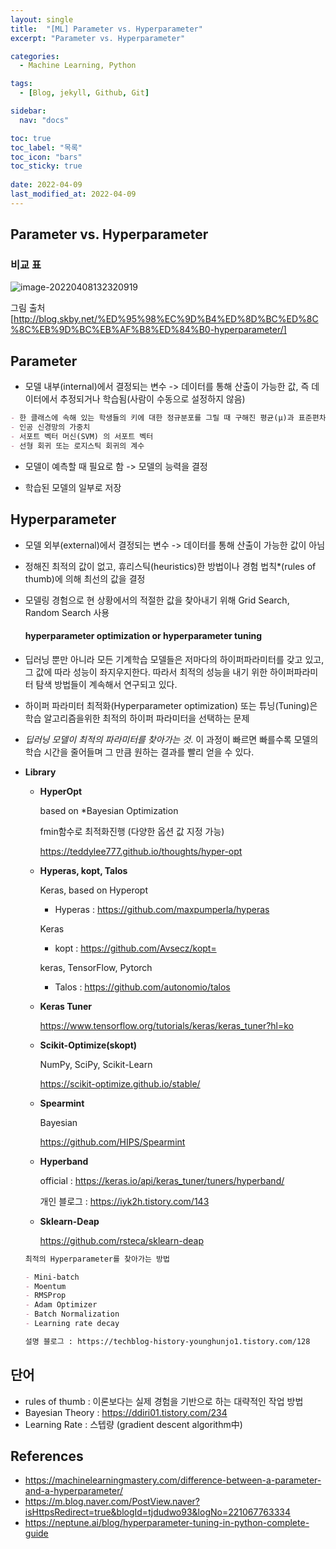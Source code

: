 ```yaml
---
layout: single
title:  "[ML] Parameter vs. Hyperparameter"
excerpt: "Parameter vs. Hyperparameter"

categories:
  - Machine Learning, Python

tags:
  - [Blog, jekyll, Github, Git]

sidebar:
  nav: "docs"

toc: true
toc_label: "목록"
toc_icon: "bars"
toc_sticky: true
 
date: 2022-04-09
last_modified_at: 2022-04-09
---
```




## Parameter vs. Hyperparameter

### 비교 표

![image-20220408132320919](C:\Users\INNO-2\AppData\Roaming\Typora\typora-user-images\image-20220408132320919.png)

그림 출처 [http://blog.skby.net/%ED%95%98%EC%9D%B4%ED%8D%BC%ED%8C%8C%EB%9D%BC%EB%AF%B8%ED%84%B0-hyperparameter/]



## **Parameter**

- 모델 내부(internal)에서 결정되는 변수 -> 데이터를 통해 산출이 가능한 값, 즉 데이터에서 추정되거나 학습됨(사람이 수동으로 설정하지 않음)

```markdown
- 한 클래스에 속해 있는 학생들의 키에 대한 정규분포를 그릴 때 구해진 평균(μ)과 표준편차(σ) 값이 파라미터(parameter)
- 인공 신경망의 가중치
- 서포트 벡터 머신(SVM) 의 서포트 벡터
- 선형 회귀 또는 로지스틱 회귀의 계수

```

* 모델이 예측할 때 필요로 함 -> 모델의 능력을 결정  

* 학습된 모델의 일부로 저장  



## Hyperparameter

* 모델 외부(external)에서 결정되는 변수 -> 데이터를 통해 산출이 가능한 값이 아님

* 정해진 최적의 값이 없고, 휴리스틱(heuristics)한 방법이나 경험 법칙*(rules of thumb)에 의해 최선의 값을 결정

* 모델링 경험으로 현 상황에서의 적절한 값을 찾아내기 위해 Grid Search, Random Search 사용

  #### hyperparameter optimization or hyperparameter tuning

* 딥러닝 뿐만 아니라 모든 기계학습 모델들은 저마다의 하이퍼파라미터를 갖고 있고, 그 값에 따라 성능이 좌지우지한다. 따라서 최적의 성능을 내기 위한 하이퍼파라미터 탐색 방법들이 계속해서 연구되고 있다.

* 하이퍼 파라미터 최적화(Hyperparameter optimization) 또는 튜닝(Tuning)은 학습 알고리즘을위한 최적의 하이퍼 파라미터을 선택하는 문제

* *딥러닝 모델이 최적의 파라미터를 찾아가는 것*. 이 과정이 빠르면 빠를수록 모델의 학습 시간을 줄어들며 그 만큼 원하는 결과를 빨리 얻을 수 있다.

* **Library**

  * **HyperOpt** 

    based on *Bayesian Optimization

    fmin함수로 최적화진행 (다양한 옵션 값 지정 가능)

    https://teddylee777.github.io/thoughts/hyper-opt

  * **Hyperas, kopt, Talos**

    Keras, based on Hyperopt

    * Hyperas : https://github.com/maxpumperla/hyperas

    Keras

    * kopt : https://github.com/Avsecz/kopt=

    keras, TensorFlow, Pytorch

    * Talos : https://github.com/autonomio/talos

  * **Keras Tuner**

    https://www.tensorflow.org/tutorials/keras/keras_tuner?hl=ko

  * **Scikit-Optimize(skopt)**

    NumPy, SciPy, Scikit-Learn

    https://scikit-optimize.github.io/stable/

  * **Spearmint**

    Bayesian

    https://github.com/HIPS/Spearmint

  * **Hyperband**

    official : https://keras.io/api/keras_tuner/tuners/hyperband/

    개인 블로그 : https://iyk2h.tistory.com/143

  * **Sklearn-Deap**

    https://github.com/rsteca/sklearn-deap

  ```markdown
  최적의 Hyperparameter를 찾아가는 방법
  
  - Mini-batch
  - Moentum
  - RMSProp
  - Adam Optimizer
  - Batch Normalization
  - Learning rate decay
  
  설명 블로그 : https://techblog-history-younghunjo1.tistory.com/128 
  ```

  

  

## 단어

* rules of thumb : 이론보다는 실제 경험을 기반으로 하는 대략적인 작업 방법
* Bayesian Theory : https://ddiri01.tistory.com/234
* Learning Rate : 스텝량 (gradient descent algorithm中)



## References

* https://machinelearningmastery.com/difference-between-a-parameter-and-a-hyperparameter/
* https://m.blog.naver.com/PostView.naver?isHttpsRedirect=true&blogId=tjdudwo93&logNo=221067763334
* https://neptune.ai/blog/hyperparameter-tuning-in-python-complete-guide
